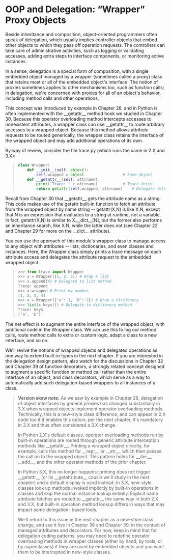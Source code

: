 # OOP and Delegation: “Wrapper” Proxy Objects
Beside inheritance and composition, object-oriented programmers often speak of delegation, which usually implies controller objects that embed other objects to which they pass off operation requests. The controllers can take care of administrative activities, such as logging or validating accesses, adding extra steps to interface components, or monitoring active instances.

In a sense, delegation is a special form of composition, with a single embedded object managed by a wrapper (sometimes called a proxy) class that retains most or all of the embedded object's interface. The notion of proxies sometimes applies to other mechanisms too, such as function calls; in delegation, we're concerned with proxies for all of an object's behavior, including method calls and other operations.

This concept was introduced by example in Chapter 28, and in Python is often implemented with the \_\_getattr\_\_ method hook we studied in Chapter 30. Because this operator overloading method intercepts accesses to nonexistent attributes, a wrapper class can use \_\_getattr\_\_ to route arbitrary accesses to a wrapped object. Because this method allows attribute requests to be routed generically, the wrapper class retains the interface of the wrapped object and may add additional operations of its own.

By way of review, consider the file trace.py (which runs the same in 2.X and 3.X):
> ```python
> class Wrapper:
>     def __init__(self, object):
>         self.wrapped = object 				# Save object
>     def __getattr__(self, attrname):
>         print('Trace: ' + attrname) 			# Trace fetch
>         return getattr(self.wrapped, attrname)    # Delegate fetch
> ```
Recall from Chapter 30 that \_\_getattr\_\_ gets the attribute name as a string. This code makes use of the getattr built-in function to fetch an attribute from the wrapped object by name string -- getattr(X,N) is like X.N, except that N is an expression that evaluates to a string at runtime, not a variable. In fact, getattr(X,N) is similar to X.\_\_dict\_\_[N], but the former also performs an inheritance search, like X.N, while the latter does not (see Chapter 22 and Chapter 29 for more on the \_\_dict\_\_ attribute).

You can use the approach of this module's wrapper class to manage access to any object with attributes -- lists, dictionaries, and even classes and instances. Here, the Wrapper class simply prints a trace message on each attribute access and delegates the attribute request to the embedded wrapped object:
> ```python
> >>> from trace import Wrapper
> >>> x = Wrapper([1, 2, 3]) # Wrap a list
> >>> x.append(4) # Delegate to list method
> Trace: append
> >>> x.wrapped # Print my member
> [1, 2, 3, 4]
> >>> x = Wrapper({'a': 1, 'b': 2}) # Wrap a dictionary
> >>> list(x.keys()) # Delegate to dictionary method
> Trace: keys
> ['a', 'b']
> ```

The net effect is to augment the entire interface of the wrapped object, with additional code in the Wrapper class.
We can use this to log our method calls, route method calls to extra or custom logic, adapt a class to a new interface, and so on.

We'll revive the notions of wrapped objects and delegated operations as one way to extend built-in types in the next chapter. If you are interested in the delegation design pattern, also watch for the discussions in Chapter 32 and Chapter 39 of function decorators, a strongly related concept designed to augment a specific function or method call rather than the entire interface of an object, and class decorators, which serve as a way to automatically add such delegation-based wrappers to all instances of a class.

> **Version skew note:** As we saw by example in Chapter 28, delegation of object interfaces by general proxies has changed substantially in 3.X when wrapped objects implement operator overloading methods. Technically, this is a new-style class difference, and can appear in 2.X code too if it enables this option; per the next chapter, it's mandatory in 3.X and thus often considered a 3.X change.
> 
> In Python 2.X's default classes, operator overloading methods run by built-in operations are routed through generic attribute interception methods like \_\_getattr\_\_. Printing a wrapped object directly, for example, calls this method for \_\_repr\_\_ or \_\_str\_\_, which then passes the call on to the wrapped object. This pattern holds for \_\_iter\_\_, \_\_add\_\_, and the other operator methods of the prior chapter.
> 
> In Python 3.X, this no longer happens: printing does not trigger \_\_getattr\_\_ (or its \_\_getattribute\_\_ cousin we'll study in the next chapter) and a default display is used instead. In 3.X, new-style classes look up methods invoked implicitly by built-in operations in classes and skip the normal instance lookup entirely. Explicit name attribute fetches are routed to \_\_getattr\_\_ the same way in both 2.X and 3.X, but built-in operation method lookup differs in ways that may impact some delegation- based tools.
> 
> We'll return to this issue in the next chapter as a new-style class change, and see it live in Chapter 38 and Chapter 39, in the context of managed attributes and decorators. For now, keep in mind that for delegation coding patterns, you may need to redefine operator overloading methods in wrapper classes (either by hand, by tools, or by superclasses) if they are used by embedded objects and you want them to be intercepted in new-style classes.
